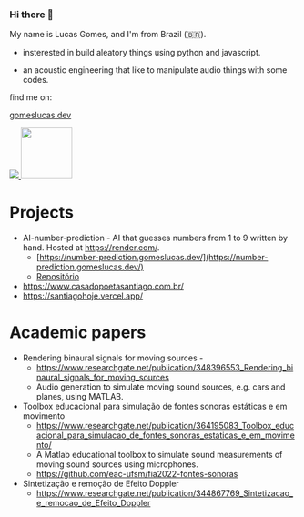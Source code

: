 
### Hi there 👋


My name is Lucas Gomes, and I'm from Brazil (🇧🇷). 

- insterested in build aleatory things using python and javascript. 

- an acoustic engineering that like to manipulate audio things with some codes.

find me on:

[gomeslucas.dev](https://gomeslucas.dev)

<div>
  <a href ='https://www.linkedin.com/in/lucas-gomes-43ba57170/'>
    <img src="https://img.shields.io/badge/linkedin-%230077B5.svg?&style=for-the-badge&logo=linkedin&logoColor=white" />
  </a>
  <a href = 'https://www.researchgate.net/profile/Lucas_Gomes19'>
    <img width = 90 max-length = '100%' src = 'https://encrypted-tbn0.gstatic.com/images?q=tbn%3AANd9GcROf7-qchwBkDqLkqOkfvGtetebQsda8FnS7A&usqp=CAU'/>
  </a>
</div> 

# Projects

 - AI-number-prediction - AI that guesses numbers from 1 to 9 written by hand. Hosted at https://render.com/.
    - [https://number-prediction.gomeslucas.dev/](https://number-prediction.gomeslucas.dev/)
    - [Repositório](https://github.com/gomeslucasm/AI-number-prediction)
 - https://www.casadopoetasantiago.com.br/
 - https://santiagohoje.vercel.app/

# Academic papers

- Rendering binaural signals for moving sources -
    - https://www.researchgate.net/publication/348396553_Rendering_binaural_signals_for_moving_sources
    - Audio generation to simulate moving sound sources, e.g. cars and planes, using MATLAB.
- Toolbox educacional para simulação de fontes sonoras estáticas e em movimento 
    - https://www.researchgate.net/publication/364195083_Toolbox_educacional_para_simulacao_de_fontes_sonoras_estaticas_e_em_movimento/
    - A Matlab educational toolbox to simulate sound measurements of moving sound sources using microphones.
    - https://github.com/eac-ufsm/fia2022-fontes-sonoras
- Sintetização e remoção de Efeito Doppler
    - https://www.researchgate.net/publication/344867769_Sintetizacao_e_remocao_de_Efeito_Doppler
